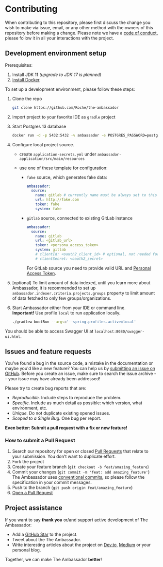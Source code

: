 # Contributing

When contributing to this repository, please first discuss the change you wish to make via issue, email, or any
other method with the owners of this repository before making a change.
Please note we have a [code of conduct](CODE_OF_CONDUCT.md), please follow it in all your interactions with the project.

## Development environment setup

Prerequisites:

1. Install JDK 11 _(upgrade to JDK 17 is planned)_
2. [Install Docker](https://docs.docker.com/engine/install/)

To set up a development environment, please follow these steps:

1. Clone the repo

   ```sh
   git clone https://github.com/Roche/the-ambassador
   ```

2. Import project to your favorite IDE as `gradle` project

3. Start Postgres 13 database

   ```bash
   docker run -d -p 5432:5432 -v ambassador -e POSTGRES_PASSWORD=postgres --name ambassador postgres:14 
   ```

4. Configure local project source.
   - create `application-secrets.yml` under `ambassador-application/src/main/resources`
   - use one of these template for configuration:
     
     * `fake` source, which generates fake data:
       ```yaml
       ambassador:
         source:
           name: gitlab # currently name must be always set to this
           url: http://fake.com
           token: fake
           system: fake
       ```
       
     * `gitlab` source, connected to existing GitLab instance
       ```yaml
       ambassador:
         source:
           name: gitlab
           url: <gitlab_url>
           token: <persona_access_token>
           system: gitlab
           # clientId: <oauth2_client_id> # optional, not needed for local setup running without security
           # clientSecret: <oauth2_secret>
       ```
       For GitLab source you need to provide valid URL and [Personal Access Token](https://docs.gitlab.com/ee/user/profile/personal_access_tokens.html).
   
5. [optional] To limit amount of data indexed, until you learn more about
   Ambassador, it is recommended to set up `ambassador.indexer.criteria.projects.groups`
   property to limit amount of data fetched to only few groups/organizations.
   
6. Start Ambassador either from your IDE or command line. \
   **Important!** Use profile `local` to run application locally.

   ```bash
   ./gradlew bootRun --args='--spring.profiles.active=local'
   ```
   
You should be able to access Swagger UI at `localhost:8080/swagger-ui.html`.

## Issues and feature requests

You've found a bug in the source code, a mistake in the documentation or maybe you'd like a new feature? 
You can help us by [submitting an issue on GitHub](https://github.com/Roche/the-ambassador/issues). 
Before you create an issue, make sure to search the issue archive -- your issue may have already been addressed!

Please try to create bug reports that are:

- _Reproducible._ Include steps to reproduce the problem.
- _Specific._ Include as much detail as possible: which version, what environment, etc.
- _Unique._ Do not duplicate existing opened issues.
- _Scoped to a Single Bug._ One bug per report.

**Even better: Submit a pull request with a fix or new feature!**

### How to submit a Pull Request

1. Search our repository for open or closed
   [Pull Requests](https://github.com/Roche/the-ambassador/pulls)
   that relate to your submission. You don't want to duplicate effort.
2. Fork the project
3. Create your feature branch (`git checkout -b feat/amazing_feature`)
4. Commit your changes (`git commit -m 'feat: add amazing_feature'`) The Ambassador uses [conventional commits](https://www.conventionalcommits.org), 
   so please follow the specification in your commit messages.
5. Push to the branch (`git push origin feat/amazing_feature`)
6. [Open a Pull Request](https://github.com/Roche/the-ambassador/compare?expand=1)

## Project assistance

If you want to say **thank you** or/and support active development of The Ambassador:

- Add a [GitHub Star](https://github.com/Roche/the-ambassador) to the project.
- Tweet about the The Ambassador.
- Write interesting articles about the project on [Dev.to](https://dev.to/), [Medium](https://medium.com/) or your personal blog.

Together, we can make The Ambassador **better**!